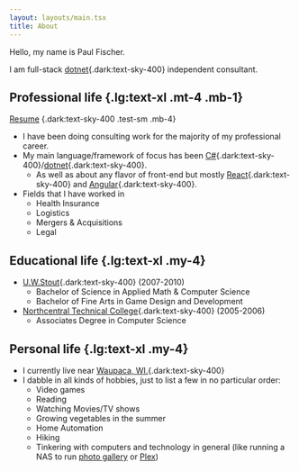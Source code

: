 ```yaml
---
layout: layouts/main.tsx
title: About
---
```


Hello, my name is Paul Fischer.

I am full-stack [dotnet](https://dotnet.microsoft.com){.dark:text-sky-400} independent consultant.

## Professional life {.lg:text-xl .mt-4 .mb-1}
[Resume](/Web-PaulFischerResume.pdf) {.dark:text-sky-400 .test-sm .mb-4}

+ I have been doing consulting work for the majority of my professional career.
+ My main language/framework of focus has been [C#](https://dotnet.microsoft.com/en-us/languages/csharp){.dark:text-sky-400}/[dotnet](https://dotnet.microsoft.com){.dark:text-sky-400}.
  - As well as about any flavor of front-end but mostly [React](https://react.dev/){.dark:text-sky-400} and [Angular](https://angular.io/){.dark:text-sky-400}.
+ Fields that I have worked in
  - Health Insurance
  - Logistics
  - Mergers & Acquisitions
  - Legal

## Educational life {.lg:text-xl .my-4}

+ [U.W.Stout](https://www.uwstout.edu/){.dark:text-sky-400} (2007-2010)
  - Bachelor of Science in Applied Math & Computer Science
  - Bachelor of Fine Arts in Game Design and Development
+ [Northcentral Technical College](https://www.ntc.edu/){.dark:text-sky-400} (2005-2006)
  - Associates Degree in Computer Science


## Personal life {.lg:text-xl .my-4}

+ I currently live near [Waupaca, WI.](https://en.wikipedia.org/wiki/Waupaca,_Wisconsin){.dark:text-sky-400}
+ I dabble in all kinds of hobbies, just to list a few in no particular order:
  - Video games
  - Reading
  - Watching Movies/TV shows
  - Growing vegetables in the summer
  - Home Automation
  - Hiking
  - Tinkering with computers and technology in general (like running a NAS to run [photo gallery](https://www.photoprism.app/) or [Plex](https://www.plex.tv/))